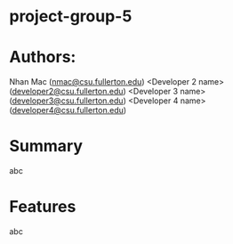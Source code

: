 # project-group-5

# Authors:

Nhan Mac (nmac@csu.fullerton.edu)
<Developer 2 name> (<developer2@csu.fullerton.edu>)
<Developer 3 name> (<developer3@csu.fullerton.edu>)
<Developer 4 name> (<developer4@csu.fullerton.edu>)

# Summary

abc

# Features

abc

